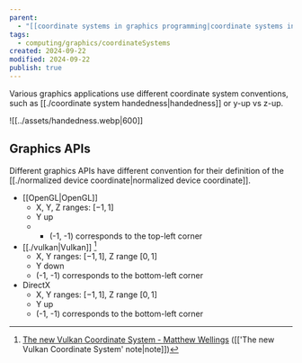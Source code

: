 ```yaml
---
parent:
  - "[[coordinate systems in graphics programming|coordinate systems in graphics programming]]"
tags:
  - computing/graphics/coordinateSystems
created: 2024-09-22
modified: 2024-09-22
publish: true
---
```

Various graphics applications use different coordinate system conventions, such as [[./coordinate system handedness|handedness]] or y-up vs z-up.

![[../assets/handedness.webp|600]]

## Graphics APIs
Different graphics APIs have different convention for their definition of the [[./normalized device coordinate|normalized device coordinate]].
- [[OpenGL|OpenGL]]
  - X, Y, Z ranges: $[-1, 1]$
  - Y up
  - - (-1, -1) corresponds to the top-left corner
- [[./vulkan|Vulkan]] [^vulkan]
  - X, Y ranges: $[-1, 1]$, Z range $[0, 1]$
  - Y down
  - (-1, -1) corresponds to the bottom-left corner
- DirectX
  - X, Y ranges: $[-1, 1]$, Z range $[0, 1]$
  - Y up
  - (-1, -1) corresponds to the bottom-left corner

[^vulkan]: [The new Vulkan Coordinate System - Matthew Wellings](https://matthewwellings.com/blog/the-new-vulkan-coordinate-system/) ([['The new Vulkan Coordinate System' note|note]])